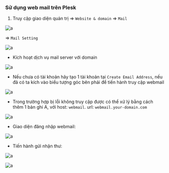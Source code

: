 ### Sử dụng web mail trên Plesk

1. Truy cập giao diện quản trị => `Website & domain` => `Mail`

![a](https://f6-zpcloud.zdn.vn/8454011418478880491/2504f4b7bf13724d2b02.jpg)

=> `Mail Setting`

![a](https://f6-zpcloud.zdn.vn/6607666547095461010/9bc799a2d50618584117.jpg)

- Kích hoạt dịch vụ mail server với domain 

![a](https://f4-zpcloud.zdn.vn/3798122534402432534/bc48b44efaea37b46efb.jpg)

- Nếu chưa có tài khoản hãy tạo 1 tài khoản tại `Create Email Address`, nếu đã có ta kích vào biểu tượng góc bên phải để tiến hành truy cập webmail

![a](https://f5-zpcloud.zdn.vn/8105707909079217974/bcfaea92a53668683127.jpg)

- Trong trường hợp bị lỗi không truy cập được có thể xử lý bằng cách thêm 1 bản ghi A, với host: `webmail`. url: `webmail.your-domain.com`

![a](https://f6-zpcloud.zdn.vn/5614044376912215443/8bc62fae6d0aa054f91b.jpg)

- Giao diện đăng nhập webmail:

![a](https://f4-zpcloud.zdn.vn/1957929892400615084/74626de82e4ce312ba5d.jpg)

- Tiến hành gửi nhận thư:

![a](https://f6-zpcloud.zdn.vn/6445656646386186690/c430d57793d35e8d07c2.jpg)

![a](https://f6-zpcloud.zdn.vn/8015374300648442959/fed766441ce0d1be88f1.jpg)
